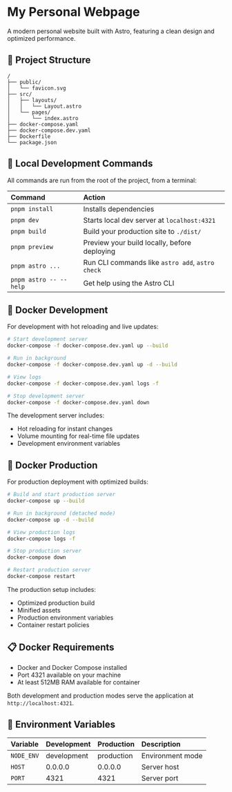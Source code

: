 # My Personal Webpage

A modern personal website built with Astro, featuring a clean design and optimized performance.

## 🚀 Project Structure

```text
/
├── public/
│   └── favicon.svg
├── src/
│   ├── layouts/
│   │   └── Layout.astro
│   └── pages/
│       └── index.astro
├── docker-compose.yaml
├── docker-compose.dev.yaml
├── Dockerfile
└── package.json
```

## 🧞 Local Development Commands

All commands are run from the root of the project, from a terminal:

| Command                | Action                                           |
| :--------------------- | :----------------------------------------------- |
| `pnpm install`         | Installs dependencies                            |
| `pnpm dev`             | Starts local dev server at `localhost:4321`      |
| `pnpm build`           | Build your production site to `./dist/`          |
| `pnpm preview`         | Preview your build locally, before deploying     |
| `pnpm astro ...`       | Run CLI commands like `astro add`, `astro check` |
| `pnpm astro -- --help` | Get help using the Astro CLI                     |

## 🐳 Docker Development

For development with hot reloading and live updates:

```bash
# Start development server
docker-compose -f docker-compose.dev.yaml up --build

# Run in background
docker-compose -f docker-compose.dev.yaml up -d --build

# View logs
docker-compose -f docker-compose.dev.yaml logs -f

# Stop development server
docker-compose -f docker-compose.dev.yaml down
```

The development server includes:

- Hot reloading for instant changes
- Volume mounting for real-time file updates
- Development environment variables

## 🚀 Docker Production

For production deployment with optimized builds:

```bash
# Build and start production server
docker-compose up --build

# Run in background (detached mode)
docker-compose up -d --build

# View production logs
docker-compose logs -f

# Stop production server
docker-compose down

# Restart production server
docker-compose restart
```

The production setup includes:

- Optimized production build
- Minified assets
- Production environment variables
- Container restart policies

## 📋 Docker Requirements

- Docker and Docker Compose installed
- Port 4321 available on your machine
- At least 512MB RAM available for container

Both development and production modes serve the application at `http://localhost:4321`.

## 🔧 Environment Variables

| Variable   | Development | Production | Description      |
| :--------- | :---------- | :--------- | :--------------- |
| `NODE_ENV` | development | production | Environment mode |
| `HOST`     | 0.0.0.0     | 0.0.0.0    | Server host      |
| `PORT`     | 4321        | 4321       | Server port      |

